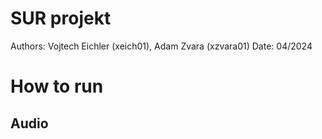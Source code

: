 # SUR projekt

Authors: Vojtech Eichler (xeich01), Adam Zvara (xzvara01)
Date: 04/2024

# How to run

## Audio